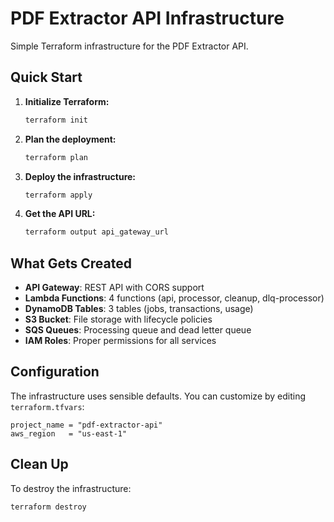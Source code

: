# PDF Extractor API Infrastructure

Simple Terraform infrastructure for the PDF Extractor API.

## Quick Start

1. **Initialize Terraform:**
   ```bash
   terraform init
   ```

2. **Plan the deployment:**
   ```bash
   terraform plan
   ```

3. **Deploy the infrastructure:**
   ```bash
   terraform apply
   ```

4. **Get the API URL:**
   ```bash
   terraform output api_gateway_url
   ```

## What Gets Created

- **API Gateway**: REST API with CORS support
- **Lambda Functions**: 4 functions (api, processor, cleanup, dlq-processor)  
- **DynamoDB Tables**: 3 tables (jobs, transactions, usage)
- **S3 Bucket**: File storage with lifecycle policies
- **SQS Queues**: Processing queue and dead letter queue
- **IAM Roles**: Proper permissions for all services

## Configuration

The infrastructure uses sensible defaults. You can customize by editing `terraform.tfvars`:

```hcl
project_name = "pdf-extractor-api"
aws_region   = "us-east-1"
```

## Clean Up

To destroy the infrastructure:

```bash
terraform destroy
```
